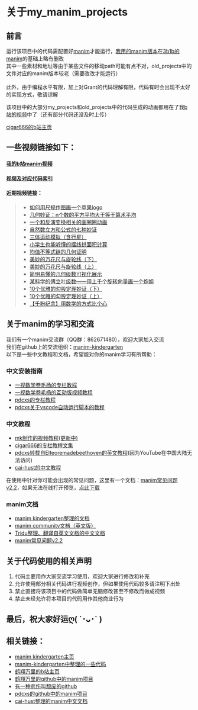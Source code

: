 关于my_manim_projects
================================
## 前言
运行该项目中的代码需配置好[manim](https://github.com/3b1b/manim)才能运行，[我用的manim版本](https://github.com/cigar666/manim)在[3b1b的manim](https://github.com/3b1b/manim)的基础上略有删改<br>
其中一些素材和地址等由于某些文件的移动path可能有点不对，old_projects中的文件对应的manim版本较老（需要改改才能运行）<br>  
此外，由于编程水平有限，加上对Grant的代码理解有限，代码有时会出现不太好的实现方式，敬请谅解<br>

该项目中的大部分my_projects和old_projects中的代码生成的动画都用在了我[b站的视频](https://space.bilibili.com/66806831/video)中了（还有部分代码还没及时上传）<br>

[cigar666的b站主页](https://space.bilibili.com/66806831 '求关注求三连ღ( ´･ᴗ･` )')

## 一些视频链接如下：

#### [我的b站manim视频](https://space.bilibili.com/66806831/video)<br>
#### [视频及对应代码索引](https://github.com/cigar666/my_manim_projects/blob/master/Video%26Code_Portal.md)

#### 近期视频链接：
>* [如何用尺规作图画一个苹果logo](https://www.bilibili.com/video/BV1UB4y1w7nU/)
>* [几何妙证：n个数的平方平均大于等于算术平均](https://www.bilibili.com/video/BV1HK411T7us/)
>* [一个和反演变换相关的画圈圈动画](https://www.bilibili.com/video/BV1PV411o7Y9/)
>* [自然数立方和公式的七种妙证](https://www.bilibili.com/video/BV1P741117QQ "manim-kindergarten合作视频")
>* [三体运动模拟（含行星）](https://www.bilibili.com/video/av94380754/ "代码已上传")<br>
>* [小学生也能听懂的摆线拱面积计算](https://www.bilibili.com/video/av92747585/ "代码已上传")<br>
>* [均值不等式链的几何证明](https://www.bilibili.com/video/av87824738/ "代码已上传")<br>
>* [美妙的万花尺与旋轮线（下）](https://www.bilibili.com/video/av83994732/ "代码已上传")<br>
>* [美妙的万花尺与旋轮线（上）](https://www.bilibili.com/video/av78537323/ "代码已上传")<br>
>* [简明易懂的几何级数可视化展示](https://www.bilibili.com/video/av77760417/ "代码已上传")<br>
>* [某科学的傅立叶级数——用上千个旋转向量画一个炮姐](https://www.bilibili.com/video/av75679971/ "代码已上传")<br>
>* [10个优雅的勾股定理妙证（下）](https://www.bilibili.com/video/av74425370/ "代码还未上传")<br>
>* [10个优雅的勾股定理妙证（上）](https://www.bilibili.com/video/av69391597/ "代码还未上传")<br>
>* [【千粉纪念】用数学的方式比个心](https://www.bilibili.com/video/av65253449/ "代码已上传")<br>

## 关于manim的学习和交流
我们有一个manim交流群（QQ群：862671480），欢迎大家加入交流<br>
我们在github上的交流组织：[manim-kindergarten](https://github.com/manim-kindergarten "很棒的一个组织哟")<br>
以下是一些中文教程和文档，希望能对你的manim学习有所帮助：

### 中文安装指南
- [一视数学卷毛杨的专栏教程](https://www.bilibili.com/read/cv4139851)
- [一视数学卷毛杨的互动版视频教程](https://www.bilibili.com/video/BV1ap4y1C7NF)
- [pdcxs的专栏教程](https://www.bilibili.com/read/cv3387999)
- [pdcxs关于vscode自动运行脚本的教程](https://www.bilibili.com/read/cv4152112)

### 中文教程
- [mk制作的视频教程(更新中)](https://space.bilibili.com/171431343/favlist?fid=947158443)
- [cigar666的专栏教程文集](https://www.bilibili.com/read/readlist/rl82339)
- [pdcxs转载自Elteoremadebeethoven的英文教程](https://www.bilibili.com/video/av64023740)(因为YouTube在中国大陆无法访问)
- [cai-hust的中文教程](https://github.com/cai-hust/manim-tutorial-CN)

在使用中针对你可能会出现的常见问题，这里有一个文档：[manim常见问题v2.2](https://github.com/manim-kindergarten/manim_sandbox/blob/master/documents/manim%E5%B8%B8%E8%A7%81%E9%97%AE%E9%A2%98v2.2.pdf)，如果无法在线打开预览，[点此下载](https://github.com/manim-kindergarten/manim_sandbox/blob/master/documents/manim%E5%B8%B8%E8%A7%81%E9%97%AE%E9%A2%98v2.2.pdf?raw=True)<br>

### manim文档
- [manim kindergarten整理的文档](https://manim.org.cn/docs.html)
- [manim community文档（英文版）](https://docs.manim.community/en/latest/)
- [Tridu整理、翻译自英文文档的中文文档](https://manim-kindergarten.github.io/manim_document_zh/)
- [manim常见问题v2.2](https://github.com/manim-kindergarten/manim_sandbox/blob/master/documents/manim%E5%B8%B8%E8%A7%81%E9%97%AE%E9%A2%98v2.2.pdf)

## 关于代码使用的相关声明
  1. 代码主要用作大家交流学习使用，欢迎大家进行修改和补充<br>
  2. 允许使用部分相关代码进行视频创作，但如果使用代码较多请注明下出处<br>
  3. 禁止直接将该项目中的代码做简单无脑修改甚至不修改而做成视频<br>
  4. 禁止未经允许将本项目的代码用作其他商业行为<br>
  
最后，祝大家好运ღ( ´･ᴗ･` )
----

相关链接：
----
* [manim kindergarten主页](https://manim.org.cn/)<br>
* [manim-kindergarten中整理的一些代码](https://github.com/manim-kindergarten/manim_sandbox 'manim sandbox')<br>
* [鹤翔万里的b站主页](https://space.bilibili.com/171431343)<br>
* [鹤翔万里的github中的manim项目](https://github.com/Tony031218/manim_projects)<br>
* [有一种悲伤叫颓废的github](https://github.com/136108Haumea)<br>
* [pdcxs的github中的manim项目](https://github.com/pdcxs/ManimProjects)
* [cai-hust整理的manim中文文档](https://github.com/cai-hust/manim-tutorial-CN)<br>
